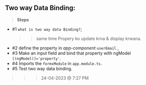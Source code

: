 ## Two way Data Binding:
 > **Steps**
- #1 `what is two way data Binding?`;
    >> same time Propery ko update krna & display krwana.
- #2 define the property in *app-component* `userEmail` ,
- #3 Make an input field and bind that property with ngModel ` [(ngModel)]='property' `.
- #4 Imports the `formsModule` in `app.module.ts`.
- #5 Test two way data binding.
 >>> 24-04-2023 @ 7:27 PM 